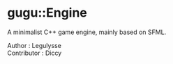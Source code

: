 # gugu::Engine

A minimalist C++ game engine, mainly based on SFML.

Author : Legulysse  
Contributor : Diccy
